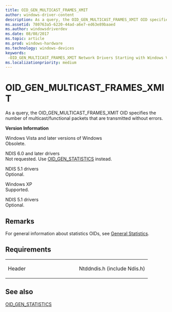 ```yaml
---
title: OID_GEN_MULTICAST_FRAMES_XMIT
author: windows-driver-content
description: As a query, the OID_GEN_MULTICAST_FRAMES_XMIT OID specifies the number of multicast/functional packets that are transmitted without errors.
ms.assetid: 780763a5-6220-44ad-a6e7-ed63e89baaed
ms.author: windowsdriverdev
ms.date: 08/08/2017
ms.topic: article
ms.prod: windows-hardware
ms.technology: windows-devices
keywords: 
 -OID_GEN_MULTICAST_FRAMES_XMIT Network Drivers Starting with Windows Vista
ms.localizationpriority: medium
---
```


# OID\_GEN\_MULTICAST\_FRAMES\_XMIT


As a query, the OID\_GEN\_MULTICAST\_FRAMES\_XMIT OID specifies the number of multicast/functional packets that are transmitted without errors.

**Version Information**

<a href="" id="windows-vista-and-later-versions-of-windows"></a>Windows Vista and later versions of Windows  
Obsolete.

<a href="" id="ndis-6-0-and-later-drivers"></a>NDIS 6.0 and later drivers  
Not requested. Use [OID\_GEN\_STATISTICS](oid-gen-statistics.md) instead.

<a href="" id="ndis-5-1-drivers"></a>NDIS 5.1 drivers  
Optional.

<a href="" id="windows-xp"></a>Windows XP  
Supported.

<a href="" id="ndis-5-1-drivers"></a>NDIS 5.1 drivers  
Optional.

Remarks
-------

For general information about statistics OIDs, see [General Statistics](https://msdn.microsoft.com/library/windows/hardware/ff552485).

Requirements
------------

<table>
<colgroup>
<col width="50%" />
<col width="50%" />
</colgroup>
<tbody>
<tr class="odd">
<td><p>Header</p></td>
<td>Ntddndis.h (include Ndis.h)</td>
</tr>
</tbody>
</table>

## See also


[OID\_GEN\_STATISTICS](oid-gen-statistics.md)

 

 




